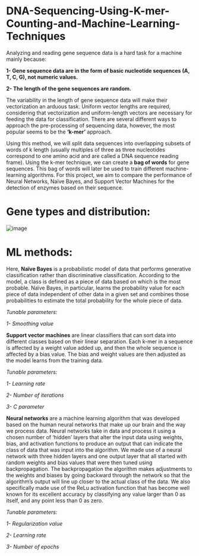 # DNA-Sequencing-Using-K-mer-Counting-and-Machine-Learning-Techniques
Analyzing and reading gene sequence data is a hard task for a machine mainly because:

**1- Gene sequence data are in the form of basic nucleotide sequences (A, T, C, G), not numeric values.** 

**2- The length of the gene sequences are random.**

The variability in the length of gene sequence data will make their vectorization an arduous task. Uniform vector lengths are required, considering that vectorization and uniform-length vectors are necessary for feeding the data for classification. There are several
different ways to approach the pre-processing of sequencing
data, however, the most popular seems to be the **‘k-mer’**
approach. 

Using this method, we will split data sequences
into overlapping subsets of words of k length (usually
multiples of three as three nucleotides correspond to one amino
acid and are called a DNA sequence reading frame). Using the k-mer technique, we can create a **bag of words** for gene sequences. 
This bag of words will later be used to train different machine-learning algorithms. For this project, we aim to compare the performance of Neural Networks, Naïve Bayes, and Support Vector Machines for the detection of enzymes based on their sequence. 

# Gene types and distribution:

![image](https://github.com/user-attachments/assets/894780c2-8954-4948-bfc1-bf5623ed2920)

# ML methods: 

Here, **Naïve Bayes** is a probabilistic model of data that performs generative
classification rather than discriminative classification. According to the model, a class is
defined as a piece of data based on which is the most probable. Naïve Bayes, in particular, learns the
probability value for each piece of data independent
of other data in a given set and combines those probabilities to
estimate the total probability for the whole piece of data.

*Tunable parameters:* 

*1- Smoothing value*

**Support vector machines** are linear classifiers that can sort data into different classes based on their linear
separation. Each k-mer in a sequence is affected by a weight
value added up, and then the whole sequence is affected by a bias
value. The bias and weight values are then adjusted as the model
learns from the training data. 

*Tunable parameters:*

*1- Learning rate*

*2- Number of iterations*

*3- C parameter*

**Neural networks** are a machine learning algorithm that was
developed based on the human neural networks that make up
our brain and the way we process data. Neural networks take in
data and process it using a chosen number of ‘hidden’ layers that
alter the input data using weights, bias, and activation functions
to produce an output that can indicate the class of data that
was input into the algorithm. We made use of a
neural network with three hidden layers and one output layer that
all started with random weights and bias values that were
then tuned using backpropagation. The backpropagation
the algorithm makes adjustments to the weights and biases by going
backward through the network so that the algorithm’s output
will line up closer to the actual class of the data. We also
specifically made use of the ReLu activation function that has
become well known for its excellent accuracy by classifying any
value larger than 0 as itself, and any point less than 0 as zero.

*Tunable parameters:*

*1- Regularization value*

*2- Learning rate*

*3- Number of epochs*
